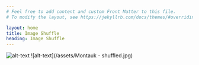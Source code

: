 ```yaml
---
# Feel free to add content and custom Front Matter to this file.
# To modify the layout, see https://jekyllrb.com/docs/themes/#overriding-theme-defaults

layout: home
title: Image Shuffle
heading: Image Shuffle
---
```

![alt-text](/assets/Montauk.jpg) <!-- .element height="50%" width="50%" -->
![alt-text](/assets/Montauk - shuffled.jpg) <!-- .element height="50%" width="50%" -->
